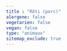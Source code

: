 ```yaml
---
title : "Rôti (porc)"
alergene: false
vegetarien: false
vegan: false
type: "animaux"
sitemap_exclude: true
--- 
```

